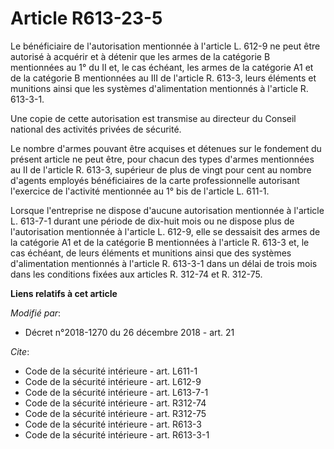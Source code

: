 # Article R613-23-5

Le bénéficiaire de l'autorisation mentionnée à l'article L. 612-9 ne peut être autorisé à acquérir et à détenir que les armes
de la catégorie B mentionnées au 1° du II et, le cas échéant, les armes de la catégorie A1 et de la catégorie B mentionnées
au III de l'article R. 613-3, leurs éléments et munitions ainsi que les systèmes d'alimentation mentionnés à l'article R.
613-3-1.

Une copie de cette autorisation est transmise au directeur du Conseil national des activités privées de sécurité.

Le nombre d'armes pouvant être acquises et détenues sur le fondement du présent article ne peut être, pour chacun des types
d'armes mentionnées au II de l'article R. 613-3, supérieur de plus de vingt pour cent au nombre d'agents employés
bénéficiaires de la carte professionnelle autorisant l'exercice de l'activité mentionnée au 1° bis de l'article L. 611-1.

Lorsque l'entreprise ne dispose d'aucune autorisation mentionnée à l'article L. 613-7-1 durant une période de dix-huit mois
ou ne dispose plus de l'autorisation mentionnée à l'article L. 612-9, elle se dessaisit des armes de la catégorie A1 et de la
catégorie B mentionnées à l'article R. 613-3 et, le cas échéant, de leurs éléments et munitions ainsi que des systèmes
d'alimentation mentionnés à l'article R. 613-3-1 dans un délai de trois mois dans les conditions fixées aux articles R.
312-74 et R. 312-75.

**Liens relatifs à cet article**

_Modifié par_:

  - Décret n°2018-1270 du 26 décembre 2018 - art. 21

_Cite_:

  - Code de la sécurité intérieure - art. L611-1
  - Code de la sécurité intérieure - art. L612-9
  - Code de la sécurité intérieure - art. L613-7-1
  - Code de la sécurité intérieure - art. R312-74
  - Code de la sécurité intérieure - art. R312-75
  - Code de la sécurité intérieure - art. R613-3
  - Code de la sécurité intérieure - art. R613-3-1
